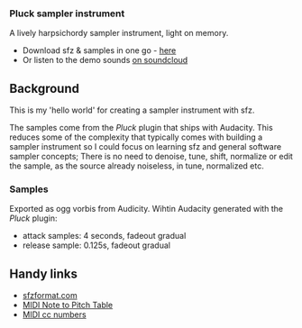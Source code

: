 ### Pluck sampler instrument
A lively harpsichordy sampler instrument, light on memory.

- Download sfz & samples in one go - [here](https://github.com/sverweij/pluck-sfz/archive/v1.0.0.zip)
- Or listen to the demo sounds [on soundcloud](https://soundcloud.com/sander-verweij-471550965/sets/pluck-sample-instrument-demo)



## Background
This is my 'hello world' for creating a sampler instrument with sfz.

The samples come from the _Pluck_ plugin that ships with Audacity. This reduces some of the complexity that typically comes with building a sampler instrument so I could focus on learning sfz and general software sampler concepts; There is no need to denoise, tune, shift, normalize or edit the sample, as the source already noiseless, in tune, normalized etc. 

### Samples
Exported as ogg vorbis from Audicity. Wihtin Audacity generated with the _Pluck_ plugin:
- attack samples: 4 seconds, fadeout gradual
- release sample: 0.125s, fadeout gradual

## Handy links
- [sfzformat.com](https://sfzformat.com)
- [MIDI Note to Pitch Table](https://usermanuals.finalemusic.com/Finale2012Mac/Content/Finale/MIDI_Note_to_Pitch_Table.htm)
- [MIDI cc numbers](https://nickfever.com/music/midi-cc-list)